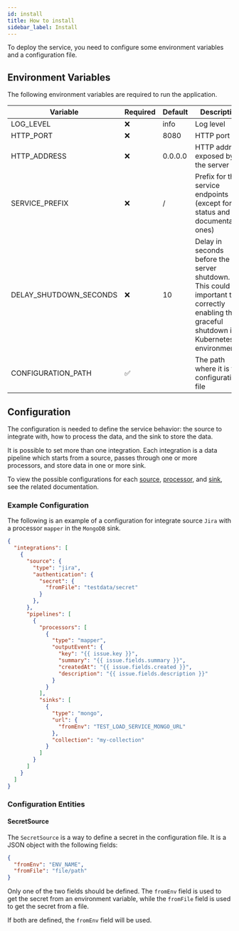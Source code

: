 ```yaml
---
id: install
title: How to install
sidebar_label: Install
---
```


<!--
WARNING: this file was automatically generated by Mia-Platform Doc Aggregator.
DO NOT MODIFY IT BY HAND.
Instead, modify the source file and run the aggregator to regenerate this file.
-->

To deploy the service, you need to configure some environment variables and a configuration file.

## Environment Variables

The following environment variables are required to run the application.

| Variable                | Required | Default | Description              |
|-------------------------|----------|---------|--------------------------|
| LOG_LEVEL               | ❌       | info    | Log level                 |
| HTTP_PORT               | ❌       | 8080    | HTTP port                 |
| HTTP_ADDRESS            | ❌       | 0.0.0.0 | HTTP address exposed by the server  |
| SERVICE_PREFIX          | ❌       | /       | Prefix for the service endpoints (except for the status and documentation ones) |
| DELAY_SHUTDOWN_SECONDS  | ❌       | 10      | Delay in seconds before the server shutdown. This could be important to correctly enabling the graceful shutdown in Kubernetes environments |
| CONFIGURATION_PATH      |✅        |         | The path where it is the configuration file |

## Configuration

The configuration is needed to define the service behavior: the source to integrate
with, how to process the data, and the sink to store the data.

It is possible to set more than one integration. Each integration is a data pipeline
which starts from a source, passes through one or more processors, and store data in one or more sink.

To view the possible configurations for each [source](./sources/10_overview.md),
[processor](./processors/10_overview.md), and [sink](./sinks/10_overview.md), see the related documentation.

### Example Configuration

The following is an example of a configuration for integrate source `Jira` with a processor `mapper` in the `MongoDB` sink.

```json
{
  "integrations": [
    {
      "source": {
        "type": "jira",
        "authentication": {
          "secret": {
            "fromFile": "testdata/secret"
          }
        },
      },
      "pipelines": [
        {
          "processors": [
            {
              "type": "mapper",
              "outputEvent": {
                "key": "{{ issue.key }}",
                "summary": "{{ issue.fields.summary }}",
                "createdAt": "{{ issue.fields.created }}",
                "description": "{{ issue.fields.description }}"
              }
            }
          ],
          "sinks": [
            {
              "type": "mongo",
              "url": {
                "fromEnv": "TEST_LOAD_SERVICE_MONGO_URL"
              },
              "collection": "my-collection"
            }
          ]
        }
      ]
    }
  ]
}
```

### Configuration Entities

#### SecretSource

The `SecretSource` is a way to define a secret in the configuration file. It is a JSON object with the following fields:

```json
{
  "fromEnv": "ENV_NAME",
  "fromFile": "file/path"
}
```

Only one of the two fields should be defined. The `fromEnv` field is used to get the secret from an environment variable,
while the `fromFile` field is used to get the secret from a file.

If both are defined, the `fromEnv` field will be used.
